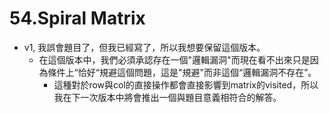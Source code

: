 # 54.Spiral Matrix
- v1, 我誤會題目了，但我已經寫了，所以我想要保留這個版本。
    - 在這個版本中，我們必須承認存在一個"邏輯漏洞"而現在看不出來只是因為條件上“恰好“規避這個問題，這是"規避"而非這個“邏輯漏洞不存在”。
        - 這種對於row與col的直接操作都會直接影響到matrix的visited，所以我在下一次版本中將會推出一個與題目意義相符合的解答。
